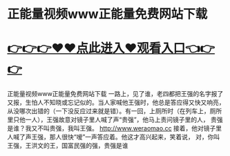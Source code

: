 # 正能量视频www正能量免费网站下载

# <a href="https://github.com/bitezs/bite/issues/1">👉👉👉♥♥点此进入♥观看入口👈👉👉</a>

正能量视频www正能量免费网站下载
一路上，见了谁，老四都把王强的名字报了又报，生怕人不知晓或忘记似的。当人家喊他王强时，他总是答应得又快又响亮，从没哪次出错的（一下没反应过来就是错）。有一回，上厕所时（在列车上，厕所里只他一人），王强故意对镜子里人喊了声“贵强”，他马上责问镜子里的人，
贵强是谁？我又不叫贵强，我叫王强。
http://www.weraomao.cc
接着，他对镜子里人喊了声王强，那人很快“嗳”一声答应着。他这才高兴起来，笑着说，
对，你叫王强，王洪文的王，国富民强的强，贵强是谁
